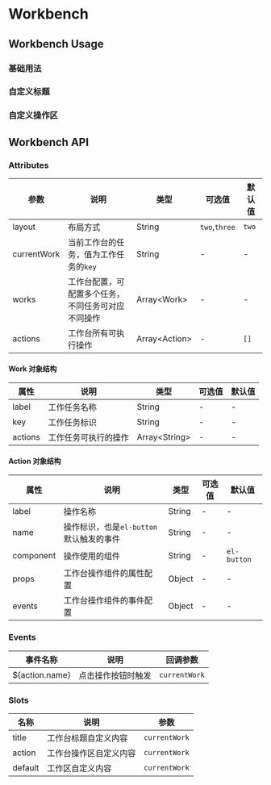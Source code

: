 # Workbench

## Workbench Usage

### 基础用法

### 自定义标题

### 自定义操作区

## Workbench API

### Attributes

| 参数        | 说明                                               | 类型            | 可选值        | 默认值 |
| ----------- | -------------------------------------------------- | --------------- | ------------- | ------ |
| layout      | 布局方式                                           | String          | `two`,`three` | `two`  |
| currentWork | 当前工作台的任务，值为工作任务的`key`              | String          | -             | -      |
| works       | 工作台配置，可配置多个任务，不同任务可对应不同操作 | Array\<Work\>   | -             | -      |
| actions     | 工作台所有可执行操作                               | Array\<Action\> | -             | `[]`   |

#### Work 对象结构

| 属性    | 说明                 | 类型            | 可选值 | 默认值 |
| ------- | -------------------- | --------------- | ------ | ------ |
| label   | 工作任务名称         | String          | -      | -      |
| key     | 工作任务标识         | String          | -      | -      |
| actions | 工作任务可执行的操作 | Array\<String\> | -      | -      |

#### Action 对象结构

| 属性      | 说明                                    | 类型   | 可选值 | 默认值      |
| --------- | --------------------------------------- | ------ | ------ | ----------- |
| label     | 操作名称                                | String | -      | -           |
| name      | 操作标识，也是`el-button`默认触发的事件 | String | -      | -           |
| component | 操作使用的组件                          | String | -      | `el-button` |
| props     | 工作台操作组件的属性配置                | Object | -      | -           |
| events    | 工作台操作组件的事件配置                | Object | -      | -           |

### Events

| 事件名称       | 说明               | 回调参数      |
| -------------- | ------------------ | ------------- |
| ${action.name} | 点击操作按钮时触发 | `currentWork` |

### Slots

| 名称    | 说明                   | 参数          |
| ------- | ---------------------- | ------------- |
| title   | 工作台标题自定义内容   | `currentWork` |
| action  | 工作台操作区自定义内容 | `currentWork` |
| default | 工作区自定义内容       | `currentWork` |
